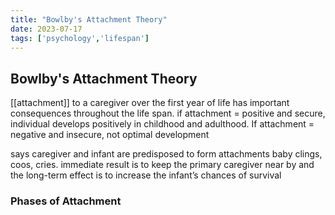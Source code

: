 ```yaml
---
title: "Bowlby's Attachment Theory"
date: 2023-07-17
tags: ['psychology','lifespan']
---
```

## Bowlby's Attachment Theory
[[attachment]] to a caregiver over the first year of life has important consequences throughout the life span. 
if attachment = positive and secure, individual develops positively in childhood and adulthood. 
If attachment = negative and insecure,  not optimal development 

says caregiver and infant are predisposed to form attachments
baby clings, coos, cries. immediate result is to keep the primary caregiver near by and the long-term effect is to increase the infant’s chances of survival

### Phases of Attachment